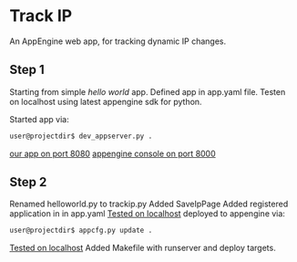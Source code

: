 # Track IP

An AppEngine web app, for tracking dynamic IP changes.

## Step 1

Starting from simple *hello world* app.
Defined app in app.yaml file.
Testen on localhost using latest appengine sdk for python.

Started app via:
```sh
user@projectdir$ dev_appserver.py .
```

[our app on port 8080](http://localhost:8080/)
[appengine console on port 8000](http://localhost:8000/)

## Step 2

Renamed helloworld.py to trackip.py
Added SaveIpPage
Added registered application in in app.yaml
[Tested on localhost](http://localhost:8080/ip/save/myhostname/123-secrt-code-xyz)
deployed to appengine via:
```sh
user@projectdir$ appcfg.py update .
```
[Tested on localhost](http://track-ip.appspot.com/ip/save/myhostname/123-secrt-code-xyz)
Added Makefile with runserver and deploy targets.
